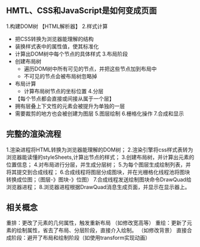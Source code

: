 ## HMTL、CSS和JavaScript是如何变成页面
1.构建DOM树 【HTML解析器】
2.样式计算
  * 把CSS转换为浏览器能理解的结构
  * 装换样式表中的属性值，使其标准化
  * 计算出DOM树中每个节点的具体样式
3.布局阶段
  * 创建布局树
    - 遍历DOM树中所有可见的节点，并把这些节点加到布局中
    - 不可见的节点会被布局树忽略掉
  * 布局计算
    - 计算布局树节点的坐标位置
4.分层
  * 【每个节点都会直接或间接从属于一个层】
  * 拥有层叠上下文性的元素会被提升为单独的一层
  * 需要裁剪的地方也会被创建为图层
5.图层绘制
6.栅格化操作
7.合成和显示


## 完整的渲染流程
1.渲染进程将HTML转换为浏览器能理解的DOM树；
2.渲染引擎将css样式表转为浏览器能读懂的styleSheets,计算出节点的样式；
3.创建布局树，并计算出元素的位置信息；
4.对布局进行分层，并生成分层树；
5.为每个图层生成绘制列表，并将其提交到合成线程；
6.合成线程将图层分成图块，并在光栅格化线程池将图块转换成位图；（图层-》图块-》位图）
7.合成线程发送绘制图块命令DrawQuad给浏览器进程；
8.浏览器进程根据DrawQuad消息生成页面，并显示在显示器上。

## 相关概念
重排：更改了元素的几何属性，触发重新布局 （如修改宽高等）
重绘：更新了元素的绘制属性，省去了布局、分层阶段，直接介入绘制。 （如修改背景）
直接合成阶段：避开了布局和绘制阶段（如使用transform实现动画）